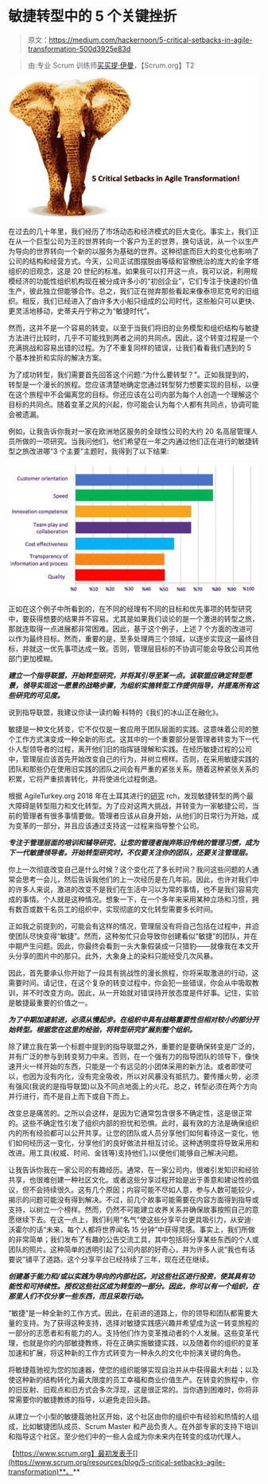 # 敏捷转型中的 5 个关键挫折

> 原文：<https://medium.com/hackernoon/5-critical-setbacks-in-agile-transformation-500d3925e83d>

> 由:专业 Scrum 训练师[买买提·伊曼](https://www.scrum.org/user/98)，【Scrum.org】T2

![](img/87ccad809b52f25f77a0d9bd781975bb.png)

在过去的几十年里，我们经历了市场动态和经济模式的巨大变化。事实上，我们正在从一个巨型公司为王的世界转向一个客户为王的世界，换句话说，从一个以生产为导向的世界转向一个新的以服务为基础的世界。这种彻底而巨大的变化也影响了公司的结构和经营方式。今天，公司正试图摆脱由等级和官僚统治的庞大的金字塔组织的旧观念，这是 20 世纪的标准。如果我可以打开这一点，我可以说，利用规模经济的功能性组织机构现在被分成许多小的“初创企业”，它们专注于快速的价值生产，彼此独立但能够合作。总之，我们正在抛弃那些看起来像泰坦尼克号的旧组织。相反，我们已经进入了由许多大小船只组成的公司时代，这些船只可以更快、更灵活地移动，史蒂夫丹宁称之为“敏捷时代”。

然而，这并不是一个容易的转变。以至于当我们将旧的业务模型和组织结构与敏捷方法进行比较时，几乎不可能找到两者之间的共同点。因此，这个转变过程是一个充满挑战和容易出错的过程。为了不重复同样的错误，让我们看看我们遇到的 5 个基本挫折和实际的解决方案。

为了成功转型，我们需要首先回答这个问题:“为什么要转型？”。正如我提到的，转型是一个漫长的旅程。您应该清楚地确定您通过转型努力想要实现的目标，以便在这个旅程中不会偏离您的目标。你还应该在公司内部为每个人创造一个理解这个目标的共同点。随着变革之风的兴起，你可能会认为每个人都有共同点，协调可能会被遗漏。

例如，让我告诉你我对一家在欧洲地区服务的全球性公司的大约 20 名高层管理人员所做的一项研究。当我问他们，他们希望在一年之内通过他们正在进行的敏捷转型之旅改进哪“3 个主要”主题时，我得到了以下结果:

![](img/8a9701a4b641b5e093135cb9d59e03ce.png)

正如在这个例子中所看到的，在不同的经理有不同的目标和优先事项的转型研究中，要获得想要的结果并不容易。尤其是如果我们谈论的是一个激进的转型之旅，那就连取得一点进展都非常困难。因此，基于这个例子，上述 7 个方面的改进可以作为最终目标。然而，重要的是，至多处理两三个领域，以逐步实现这一最终目标，并就这一优先事项达成一致。否则，管理层目标的不协调可能会导致公司其他部门更加模糊。

***建立一个指导联盟，开始转型研究，并将其引导至某一点。该联盟应确定转型愿景，领导实现这一愿景的战略步骤，为组织实施转型工作提供指导，并提高所有这些研究的可见度。***

说到指导联盟，我建议你读一读约翰·科特的《我们的冰山正在融化》。

敏捷是一种文化转变，它不仅仅是一套应用于团队层面的实践。这意味着公司的整个工作方式演变成一种全新的形式。这其中的一个重要部分是管理者转变为下一代仆人型领导者的过程，离开他们旧的指挥链理解和实践。在经历敏捷过程的公司中，管理层应该首先开始改变自己的行为，并树立榜样。否则，在采用敏捷实践的团队和那些仍在使用旧实践的团队之间会有严重的紧张关系。随着这种紧张关系的积累，它将严重损害转化，并将使进化过程倒退。

根据 AgileTurkey.org 2018 年在土耳其进行的[研究](https://drive.google.com/file/d/16LGG9BCiQNjVj0FZnN-kDoURL87CLFrU/view) rch，发现敏捷转型的两个最大障碍是转型阻力和文化转型。为了应对这两大挑战，并转变为一家敏捷公司，当前的管理者有很多事情要做。管理者应该从自身开始，从他们的日常行为开始，成为变革的一部分，并且应该通过支持这一过程来指导整个公司。

***专注于管理层面的培训和辅导研究，让您的管理者抛弃陈旧传统的管理习惯，成为下一代敏捷领导者。开始转型研究时，不仅要关注你的团队，还要关注管理层。***

你上一次彻底改变自己是什么时候？这个变化花了多长时间？我问这些问题的人通常会思考一会儿，然后告诉我他们的上一次经历是在几年前。因此，也许对我们中的许多人来说，激进的改变不是我们在生活中习以为常的事情，也不是我们容易完成的事情。个人就是这种情况。想象一下，在一个多年来采用某种立场和习惯，拥有数百或数千名员工的组织中，实现彻底的文化转型需要多长时间。

正如我之前提到的，可能会有这样的情况，管理层没有将自己包括在过程中，并迫使团队尽快变得“敏捷”。然而，这种匆忙只会导致你创建看似“敏捷”的团队，并在中期产生问题。因此，你最终会看到一头大象假装成一只猎豹——就像我在本文开头分享的图片中的那只。此外，大象身上的染料只能经受几次风暴。

因此，首先要承认你开始了一段具有挑战性的漫长旅程，你将采取激进的行动，这需要时间。请记住，在这个复杂的转变过程中，你会犯一些错误，你会从中吸取教训，并不时改变方向。因此，从一开始就对错误持开放态度是件好事。记住，实验是敏捷最重要的价值之一。

***为了中期加速前进，必须从慢起步。在组织中具有战略重要性但相对较小的部分开始转型。根据您在这里的经验，将转型研究扩展到整个组织。***

除了建立我在第一个标题中提到的指导联盟之外，重要的是要确保转变是广泛的，并有广泛的参与到转变努力中来。否则，在一个强有力的指导团队的领导下，像快速开火一样开始的东西，只能是一个有远见的小团体采用的新方法。或者即使可以，也因为没有内化，没有完全吸收，所以对风暴没有抵抗力。要传播火势，必须有强风(我说的是指导联盟)以及不同点地面上的火花。总之，转型必须在两个方向并行进行，而不是自上而下或自下而上。

改变总是痛苦的。之所以会这样，是因为它通常包含很多不确定性，这是很正常的。这些不确定性引发了组织内部的担忧和恐惧。此时，最有效的方法是确保组织内的所有经验都可以公开共享。让您的团队或人员分享他们如何看待这一变化，他们如何经历这一变化，分享他们的良好做法并相互讨论。这种透明度将导致采用和改进。用工具(权威、时间、金钱等)支持他们。)以便他们能够自己解决问题。

让我告诉你我在一家公司的有趣经历。通常，在一家公司内，很难引发知识和经验共享，也很难创建一种社区文化。或者这些分享过程开始是出于善意和建设性的倡议，但不会持续很久。这有几个原因；内容可能不尽如人意，参与人数可能较少，揭示的问题可能没有得到解决。不过，前几个故事可能需要在内容方面得到指导或支持，以树立一个榜样。然而，仍然不可能建立收养关系并确保故事按照自己的意愿继续下去。在这一点上，我们利用“名气”使这些分享平台更具吸引力，从安迪·沃霍尔的话“未来，每个人都将世界闻名 15 分钟”中获得灵感。事实上，我们所做的非常简单；我们发布了有趣的公告交流工具，其中包括将分享某些东西的个人或团队的照片。这种简单的透明引起了公司内部的好奇心，并为许多人说“我也有话要说”铺平了道路。这个分享平台已经持续了三年，现在还在继续。

***创建基于能力和/或以实践为导向的内部社区。对这些社区进行投资，使其具有功能性和可持续性。授权这些社区成为转型的一部分。因此，你可以有一个组织，在那里人们不仅分享一些东西，而且采取行动。***

“敏捷”是一种全新的工作方式。因此，在前进的道路上，你的领导和团队都需要大量的支持。为了获得这种支持，选择对敏捷实践感兴趣并希望成为这一转变旅程的一部分的志愿者和有能力的人。支持他们作为变革推动者的个人发展。这些变革代理，也就是你的内部敏捷教练，将在正确实施敏捷实践，以及随着你的组织的变革加速和扩展，将这种新的工作方式转变为一种永久的文化中扮演关键的角色。

将敏捷蔻驰视为您的加速器，使您的组织能够实现自治并从中获得最大利益；以及使这种新的结构转化为最大限度的员工幸福和商业价值生产。在转变的旅程中，你的旧反射、旧观点和旧方式会多次浮现，这是很正常的。当你遇到困难时，你将非常需要你的敏捷教练的指导，以避免走回头路。

从建立一个小型的敏捷蔻驰社区开始，这个社区由你的组织中有经验和热情的人组成，比如敏捷团队成员、Scrum Master 和产品负责人。在外部专家的支持下培训和指导这个社区。至少他们中的一些人会成为你未来内在转变的成功代理人。

【https://www.scrum.org】最初发表于[](https://www.scrum.org/resources/blog/5-critical-setbacks-agile-transformation)**。**